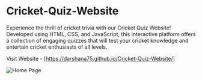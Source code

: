 # Cricket-Quiz-Website
Experience the thrill of cricket trivia with our Cricket Quiz Website! Developed using HTML, CSS, and JavaScript, this interactive platform offers a collection of engaging quizzes that will test your cricket knowledge and entertain cricket enthusiasts of all levels.

Visit Website - [https://darshana75.github.io/Cricket-Quiz-Website/] 

![Home Page](https://github.com/Darshana75/Cricket-Quiz-Website/assets/84192420/b421c976-d311-4b1a-9d8e-24cfbc760511)
